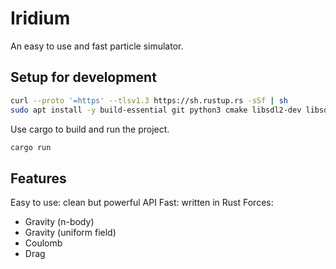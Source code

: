 # Iridium

An easy to use and fast particle simulator.

## Setup for development

```sh
curl --proto '=https' --tlsv1.3 https://sh.rustup.rs -sSf | sh
sudo apt install -y build-essential git python3 cmake libsdl2-dev libsdl2-image-dev libsdl2-ttf-dev libsdl2-mixer-dev libsdl2-gfx-dev libvulkan-dev vulkan-tools
```

Use cargo to build and run the project.

```sh
cargo run
```

## Features

Easy to use: clean but powerful API
Fast: written in Rust
Forces:
- Gravity (n-body)
- Gravity (uniform field) 
- Coulomb
- Drag
